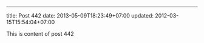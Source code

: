 ---
title: Post 442
date: 2013-05-09T18:23:49+07:00
updated: 2012-03-15T15:54:04+07:00

This is content of post 442